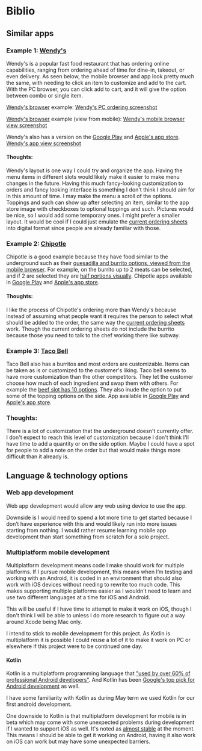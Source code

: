 # Biblio

## Similar apps

### Example 1: [Wendy's](https://order.wendys.com/categories?site=menu&lang=en_US)

Wendy's is a popular fast food restaurant that has ordering online capabilities, ranging from ordering ahead of time for dine-in, takeout, or even delivery.
As seen below, the mobile browser and app look pretty much the same, with needing to click an item to customize and add to the cart. With the PC browser, you can click add to cart, and it will give the option between combo or single item.

[Wendy's browser][1] example:
[Wendy's PC ordering screenshot](https://github.com/Hanover-CS/HC24-Luuk-Crawford-Senior-Project/assets/32851596/c66e8ef7-ba24-4c58-b5c0-6485cb900e8d)

[Wendy's browser][1] example (view from mobile):
[Wendy's mobile browser view screenshot](https://github.com/Hanover-CS/HC24-Luuk-Crawford-Senior-Project/assets/32851596/2c80eb13-3fe6-4da7-85f0-2dbb5049ad71)

Wendy's also has a version on the [Google Play][2] and [Apple's app store][3].
[Wendy's app view screenshot](https://github.com/Hanover-CS/HC24-Luuk-Crawford-Senior-Project/assets/32851596/67cf3bfd-43c7-40b5-a942-7f0cfe5f7462)


#### Thoughts:
  Wendy's layout is one way I could try and organize the app. Having the menu items in different slots would likely make it easier to make menu changes in the future. Having this much fancy-looking customization to orders and fancy looking interface is something I don't think I should aim for in this amount of time. I may make the menu a scroll of the options. Toppings and such can show up after selecting an item, similar to the app store image with checkboxes to optional toppings and such. Pictures would be nice, so I would add some temporary ones. I might prefer a smaller layout. It would be cool if I could just emulate the [current ordering sheets](https://github.com/Hanover-CS/HC24-Luuk-Crawford-Senior-Project/assets/32851596/19be7b5f-ed5d-42bb-882a-7042fcce4b22) into digital format since people are already familiar with those. 

### Example 2: [Chipotle](https://www.chipotle.com/) 

Chipotle is a good example because they have food similar to the underground such as their [quesadilla and burrito options, viewed from the mobile browser](https://github.com/Hanover-CS/HC24-Luuk-Crawford-Senior-Project/assets/32851596/353d2fc6-e825-4613-a81b-7232145e9a7b). For example, on the burrito up to 2 meats can be selected, and if 2 are selected they are [half portions visually](https://github.com/Hanover-CS/HC24-Luuk-Crawford-Senior-Project/assets/32851596/fbe3fa9d-8ac7-4149-b638-e803b37f4629). Chipotle apps available in [Google Play](https://play.google.com/store/apps/details?id=com.chipotle.ordering) and [Apple's app store](https://apps.apple.com/us/app/chipotle-fresh-food-fast/id327228455).

#### Thoughts:
  I like the process of Chipotle's ordering more than Wendy's because instead of assuming what people want it requires the person to select what should be added to the order, the same way the [current ordering sheets](https://github.com/Hanover-CS/HC24-Luuk-Crawford-Senior-Project/assets/32851596/19be7b5f-ed5d-42bb-882a-7042fcce4b22) work. Though the current ordering sheets do not include the burrito because those you need to talk to the chef working there like subway.

### Example 3: [Taco Bell](https://www.tacobell.com/food)

Taco Bell also has a burritos and most orders are customizable. Items can be taken as is or customized to the customer's liking. Taco bell seems to have more customization than the other competitors. They let the customer choose how much of each ingredient and swap them with others. For example the [beef slot has 10 options](https://github.com/Hanover-CS/HC24-Luuk-Crawford-Senior-Project/assets/32851596/5be3b2bd-814c-4f92-b772-28643185b69c). They also inude the option to put some of the topping options on the side. App available in [Google Play](https://play.google.com/store/apps/details?id=com.tacobell.ordering&hl=en) and [Apple's app store](https://apps.apple.com/us/app/taco-bell-fast-food-delivery/id497387361).


### Thoughts:
  There is a lot of customization that the underground doesn't currently offer. I don't expect to reach this level of customization because I don't think I'll have time to add a quantity or on the side option. Maybe I could have a spot for people to add a note on the order but that would make things more difficult than it already is.


## Language & technology options

### Web app development
Web app development would allow any web using device to use the app.

Downside is I would need to spend a lot more time to get started because I don’t have experience with this and would likely run into more issues starting from nothing. I would rather resume learning mobile app development than start something from scratch for a solo project.

### Multiplatform mobile development
Multiplatform development means code I make should work for multiple platforms. If I pursue mobile development, this means when I’m testing and working with an Android, it is coded in an environment that should also work with iOS devices without needing to rewrite too much code. This makes supporting multiple platforms easier as I wouldn't need to learn and use two different languages at a time for iOS and Android.

This will be useful if I have time to attempt to make it work on iOS, though I don't think I will be able to unless I do more research to figure out a way around Xcode being Mac only.

I intend to stick to mobile development for this project. As Kotlin is multiplatform it is possible I could reuse a lot of it to make it work on PC or elsewhere if this project were to be continued one day.

#### Kotlin
Kotlin is a multiplatform programming language that ["used by over 60% of professional Android developers"](https://developer.android.com/kotlin). And Kotlin has been [Google's top pick for Android development](https://techcrunch.com/2022/08/18/five-years-later-google-is-still-all-in-on-kotlin/) as well.

I have some familiarity with Kotlin as during May term we used Kotlin for our first android development. 

One downside to Kotlin is that multiplatform development for mobile is in beta which may come with some unexpected problems during development if I wanted to support iOS as well. It's noted as [almost stable](https://kotlinlang.org/docs/multiplatform-mobile-getting-started.html) at the moment. This means I should be able to get it working on Android, having it also work on iOS can work but may have some unexpected barriers. 

[1]: https://order.wendys.com/categories?site=menu&lang=en_US
[2]: https://play.google.com/store/apps/details?id=com.wendys.nutritiontool
[3]: https://apps.apple.com/us/app/wendys/id540518599
